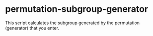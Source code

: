 # permutation-subgroup-generator
This script calculates the subgroup generated by the permutation (generator) that you enter.
